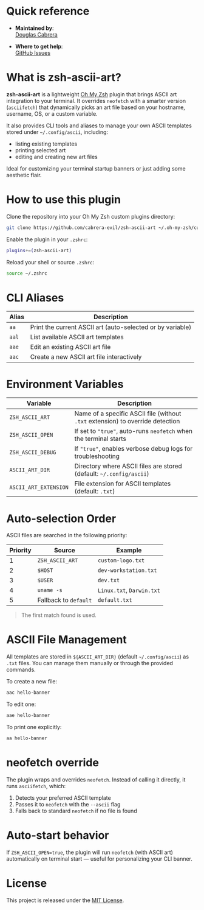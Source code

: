 
<!--

********************************************************************************

WARNING:

    DO NOT EDIT "zsh-ascii-art/README.md"

    IT IS PARTIALLY AUTO-GENERATED

    (based on plugin logic, aliases, and environment overrides)

********************************************************************************

-->

# Quick reference

- **Maintained by**:  
  [Douglas Cabrera](https://github.com/cabrera-evil)

- **Where to get help**:  
  [GitHub Issues](https://github.com/cabrera-evil/zsh-ascii-art/issues)

# What is zsh-ascii-art?

**zsh-ascii-art** is a lightweight [Oh My Zsh](https://ohmyz.sh) plugin that brings ASCII art integration to your terminal. It overrides `neofetch` with a smarter version (`asciifetch`) that dynamically picks an art file based on your hostname, username, OS, or a custom variable.

It also provides CLI tools and aliases to manage your own ASCII templates stored under `~/.config/ascii`, including:
- listing existing templates
- printing selected art
- editing and creating new art files

Ideal for customizing your terminal startup banners or just adding some aesthetic flair.

# How to use this plugin

Clone the repository into your Oh My Zsh custom plugins directory:

```bash
git clone https://github.com/cabrera-evil/zsh-ascii-art ~/.oh-my-zsh/custom/plugins/zsh-ascii-art
```

Enable the plugin in your `.zshrc`:

```zsh
plugins+=(zsh-ascii-art)
```

Reload your shell or source `.zshrc`:

```bash
source ~/.zshrc
```

# CLI Aliases

| Alias | Description                                                |
| ----- | ---------------------------------------------------------- |
| `aa`  | Print the current ASCII art (auto-selected or by variable) |
| `aal` | List available ASCII art templates                         |
| `aae` | Edit an existing ASCII art file                            |
| `aac` | Create a new ASCII art file interactively                  |

# Environment Variables

| Variable              | Description                                                                    |
| --------------------- | ------------------------------------------------------------------------------ |
| `ZSH_ASCII_ART`       | Name of a specific ASCII file (without `.txt` extension) to override detection |
| `ZSH_ASCII_OPEN`      | If set to `"true"`, auto-runs `neofetch` when the terminal starts              |
| `ZSH_ASCII_DEBUG`     | If `"true"`, enables verbose debug logs for troubleshooting                    |
| `ASCII_ART_DIR`       | Directory where ASCII files are stored (default: `~/.config/ascii`)            |
| `ASCII_ART_EXTENSION` | File extension for ASCII templates (default: `.txt`)                           |

# Auto-selection Order

ASCII files are searched in the following priority:

| Priority | Source                | Example                   |
| -------- | --------------------- | ------------------------- |
| 1        | `ZSH_ASCII_ART`       | `custom-logo.txt`         |
| 2        | `$HOST`               | `dev-workstation.txt`     |
| 3        | `$USER`               | `dev.txt`                 |
| 4        | `uname -s`            | `Linux.txt`, `Darwin.txt` |
| 5        | Fallback to `default` | `default.txt`             |

> The first match found is used.

# ASCII File Management

All templates are stored in `${ASCII_ART_DIR}` (default `~/.config/ascii`) as `.txt` files. You can manage them manually or through the provided commands.

To create a new file:

```bash
aac hello-banner
```

To edit one:

```bash
aae hello-banner
```

To print one explicitly:

```bash
aa hello-banner
```

# neofetch override

The plugin wraps and overrides `neofetch`. Instead of calling it directly, it runs `asciifetch`, which:

1. Detects your preferred ASCII template
2. Passes it to `neofetch` with the `--ascii` flag
3. Falls back to standard `neofetch` if no file is found

# Auto-start behavior

If `ZSH_ASCII_OPEN=true`, the plugin will run `neofetch` (with ASCII art) automatically on terminal start — useful for personalizing your CLI banner.

# License

This project is released under the [MIT License](LICENSE).
